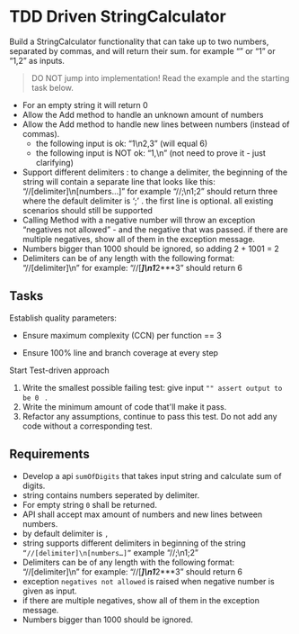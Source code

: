 # TDD Driven StringCalculator

Build a StringCalculator functionality that can take up to two numbers, separated by commas, and will return their sum. 
for example “” or “1” or “1,2” as inputs.

> DO NOT jump into implementation! Read the example and the starting task below.

- For an empty string it will return 0
- Allow the Add method to handle an unknown amount of numbers
- Allow the Add method to handle new lines between numbers (instead of commas).
  - the following input is ok: “1\n2,3” (will equal 6)
  - the following input is NOT ok: “1,\n” (not need to prove it - just clarifying)
- Support different delimiters : to change a delimiter, the beginning of the string will contain a separate line that looks like this: “//[delimiter]\n[numbers…]” for example “//;\n1;2” should return three where the default delimiter is ‘;’ .
the first line is optional. all existing scenarios should still be supported
- Calling Method with a negative number will throw an exception “negatives not allowed” - and the negative that was passed. if there are multiple negatives, show all of them in the exception message.
- Numbers bigger than 1000 should be ignored, so adding 2 + 1001 = 2
- Delimiters can be of any length with the following format: “//[delimiter]\n” for example: “//[***]\n1***2***3” should return 6

## Tasks



Establish quality parameters:

- Ensure  maximum complexity (CCN) per function == 3

- Ensure 100% line and branch coverage at every step

  

Start Test-driven approach

1. Write the smallest possible failing test: give input `"" assert output to be 0 ` .
2. Write the minimum amount of code that'll make it pass.
3. Refactor any assumptions, continue to pass this test. Do not add any code without a corresponding test.

## Requirements

- Develop a api `sumOfDigits` that takes input string and calculate sum of digits.
- string contains numbers seperated by delimiter.
- For empty string `0` shall be returned.
- API shall accept max amount of numbers and new lines between numbers.
- by default delimiter is `,`
- string supports different delimiters in beginning of the string `“//[delimiter]\n[numbers…]”` example “//;\n1;2”
- Delimiters can be of any length with the following format: “//[delimiter]\n” for example: “//[***]\n1***2***3” should return 6
- exception `negatives not allowed` is raised when negative number is given as input.
- if there are multiple negatives, show all of them in the exception message.
- Numbers bigger than 1000 should be ignored.

